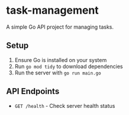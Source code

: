 # task-management

A simple Go API project for managing tasks.

## Setup

1. Ensure Go is installed on your system
2. Run `go mod tidy` to download dependencies
3. Run the server with `go run main.go`

## API Endpoints

- `GET /health` - Check server health status
